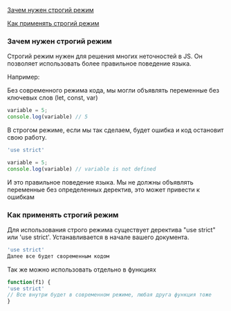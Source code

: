 
[Зачем нужен строгий режим](#why) 

[Как применять строгий режим ](#how) 






 ### <a name ='why'>Зачем нужен строгий режим</a> ###
Строгий режим нужен для решения многих неточностей в JS.
Он позволяет использовать более правильное поведение языка.

Например:

Без современного режима кода, мы могли объявлять переменные без ключевых слов (let, const, var)
```javascript
variable = 5;
console.log(variable) // 5
```
В строгом режиме, если мы так сделаем, будет ошибка и код остановит свою работу.
```javascript
'use strict'

variable = 5; 
console.log(variable) // variable is not defined
```
И это правильное поведение языка. Мы не должны объявлять переменные без определенных деректив, это может привести к ошибкам
 ### <a name ='how'>Как применять строгий режим</a> ### 
 Для использования строго режима существует деректива "use strict" или 'use strict'. Устанавливается в начале вашего документа.
 ```javascript
 'use strict'
 Далее все будет своременным кодом
 ```
 Так же можно использовать отдельно в функциях
  ```javascript
  function(f1) {
  'use strict'
  // Все внутри будет в современном режиме, любая друга функция тоже
  }
  ```

